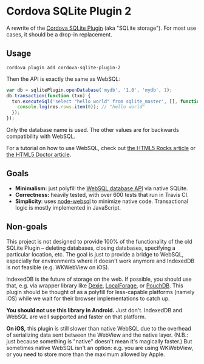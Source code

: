 Cordova SQLite Plugin 2
=====

A rewrite of the [Cordova SQLite Plugin](https://github.com/litehelpers/Cordova-sqlite-storage) (aka "SQLite storage"). For most use cases, it should be a drop-in replacement.

Usage
----

    cordova plugin add cordova-sqlite-plugin-2

Then the API is exactly the same as WebSQL:

```js
var db = sqlitePlugin.openDatabase('mydb', '1.0', 'mydb', 1);
db.transaction(function (txn) {
  txn.executeSql('select "hello world" from sqlite_master', [], function (tx, res) {
    console.log(res.rows.item(0)); // "hello world"
  });
});
```

Only the database name is used. The other values are for backwards compatibility with WebSQL.

For a tutorial on how to use WebSQL, check out [the HTML5 Rocks article](http://www.html5rocks.com/en/tutorials/webdatabase/todo/) or [the HTML5 Doctor article](http://html5doctor.com/introducing-web-sql-databases/).

Goals
---

- **Minimalism:** just polyfill the [WebSQL database API](http://www.w3.org/TR/webdatabase/) via native SQLite.
- **Correctness:** heavily tested, with over 600 tests that run in Travis CI.
- **Simplicity**: uses [node-websql](https://github.com/nolanlawson/node-websql) to minimize native code. Transactional logic is mostly implemented in JavaScript.

Non-goals
---

This project is not designed to provide 100% of the functionality of the old SQLite Plugin – deleting databases, closing databases, specifying a particular location, etc. The goal is just to provide a bridge to WebSQL, especially for environments where it doesn't work anymore and IndexedDB is not feasible (e.g. WKWebView on iOS).

IndexedDB is the future of storage on the web. If possible, you should use that, e.g. via wrapper library like [Dexie](http://dexie.org/), [LocalForage](https://github.com/mozilla/localForage), or [PouchDB](http://pouchdb.com/). This plugin should be thought of as a polyfill for less-capable platforms (namely iOS) while we wait for their browser implementations to catch up.

**You should not use this library in Android.** Just don't. IndexedDB and WebSQL are well supported and faster on that platform.

**On iOS,** this plugin is still slower than native WebSQL due to the overhead of serializing data sent between the WebView and the native layer. (N.B.: just because something is "native" doesn't mean it's magically faster.) But sometimes native WebSQL isn't an option: e.g. you are using WKWebView, or you need to store more than the maximum allowed by Apple.
